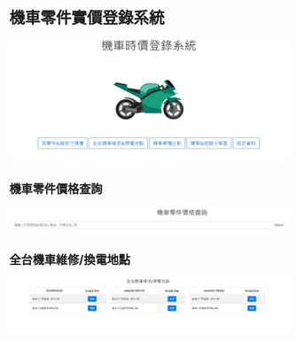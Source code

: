 # 機車零件實價登錄系統
![首頁](/docs/home.jpg)

## 機車零件價格查詢
![機車零件價格查詢](/docs/searchPrice.jpg)

## 全台機車維修/換電地點
![全台機車維修/換電地點](/docs/location.jpg)

